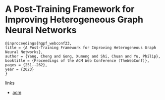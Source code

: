 # A Post-Training Framework for Improving Heterogeneous Graph Neural Networks

```
@inproceedings{hgpf_webconf23,
title = {A Post-Training Framework for Improving Heterogeneous Graph Neural Networks},
author = {Yang, Cheng and Gong, Xumeng and Shi, Chuan and Yu, Philip},
booktitle = {Proceedings of the ACM Web Conference (TheWebConf)},
pages = {251--262},
year = {2023}
}
```

links
- [acm](https://dl.acm.org/doi/10.1145/3543507.3583282)
